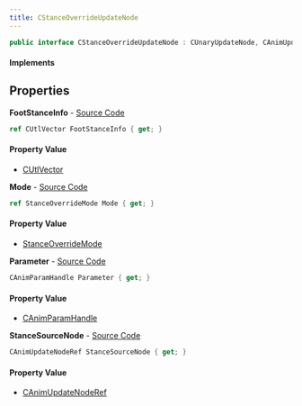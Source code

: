 ```yaml
---
title: CStanceOverrideUpdateNode
---
```


```csharp
public interface CStanceOverrideUpdateNode : CUnaryUpdateNode, CAnimUpdateNodeBase, ISchemaClass<CAnimUpdateNodeBase>, ISchemaClass<CUnaryUpdateNode>, ISchemaClass<CStanceOverrideUpdateNode>, ISchemaField, ISchemaClass, INativeHandle
```

#### Implements

## Properties

**FootStanceInfo** - [Source Code](https://github.com/swiftly-solution/swiftlys2/blob/master/managed/src/SwiftlyS2.Generated/Schemas/Interfaces/CStanceOverrideUpdateNode.cs#L17)

```csharp
ref CUtlVector FootStanceInfo { get; }
```

#### Property Value

- [CUtlVector](/docs/api/shared/natives/cutlvector)

**Mode** - [Source Code](https://github.com/swiftly-solution/swiftlys2/blob/master/managed/src/SwiftlyS2.Generated/Schemas/Interfaces/CStanceOverrideUpdateNode.cs#L23)

```csharp
ref StanceOverrideMode Mode { get; }
```

#### Property Value

- [StanceOverrideMode](/docs/api/shared/schemadefinitions/stanceoverridemode)

**Parameter** - [Source Code](https://github.com/swiftly-solution/swiftlys2/blob/master/managed/src/SwiftlyS2.Generated/Schemas/Interfaces/CStanceOverrideUpdateNode.cs#L21)

```csharp
CAnimParamHandle Parameter { get; }
```

#### Property Value

- [CAnimParamHandle](/docs/api/shared/schemadefinitions/canimparamhandle)

**StanceSourceNode** - [Source Code](https://github.com/swiftly-solution/swiftlys2/blob/master/managed/src/SwiftlyS2.Generated/Schemas/Interfaces/CStanceOverrideUpdateNode.cs#L19)

```csharp
CAnimUpdateNodeRef StanceSourceNode { get; }
```

#### Property Value

- [CAnimUpdateNodeRef](/docs/api/shared/schemadefinitions/canimupdatenoderef)

